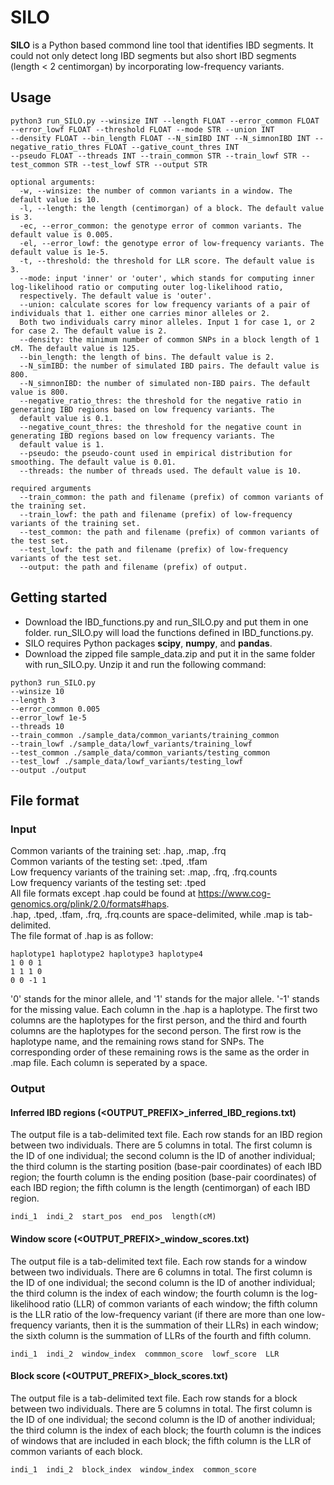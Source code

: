 # SILO
**SILO** is a Python based commond line tool that identifies IBD segments. It could not only detect long IBD segments but also short IBD segments (length < 2 centimorgan) by incorporating low-frequency variants.
## Usage
```
python3 run_SILO.py --winsize INT --length FLOAT --error_common FLOAT --error_lowf FLOAT --threshold FLOAT --mode STR --union INT  
--density FLOAT --bin_length FLOAT --N_simIBD INT --N_simnonIBD INT --negative_ratio_thres FLOAT --gative_count_thres INT  
--pseudo FLOAT --threads INT --train_common STR --train_lowf STR --test_common STR --test_lowf STR --output STR  

optional arguments:
  -w, --winsize: the number of common variants in a window. The default value is 10.  
  -l, --length: the length (centimorgan) of a block. The default value is 3.  
  -ec, --error_common: the genotype error of common variants. The default value is 0.005.  
  -el, --error_lowf: the genotype error of low-frequency variants. The default value is 1e-5.  
  -t, --threshold: the threshold for LLR score. The default value is 3.  
  --mode: input 'inner' or 'outer', which stands for computing inner log-likelihood ratio or computing outer log-likelihood ratio,  
  respectively. The default value is 'outer'.  
  --union: calculate scores for low frequency variants of a pair of individuals that 1. either one carries minor alleles or 2.  
  Both two individuals carry minor alleles. Input 1 for case 1, or 2 for case 2. The default value is 2.  
  --density: the minimum number of common SNPs in a block length of 1 cM. The default value is 125.  
  --bin_length: the length of bins. The default value is 2.  
  --N_simIBD: the number of simulated IBD pairs. The default value is 800.  
  --N_simnonIBD: the number of simulated non-IBD pairs. The default value is 800.  
  --negative_ratio_thres: the threshold for the negative ratio in generating IBD regions based on low frequency variants. The  
  default value is 0.1.  
  --negative_count_thres: the threshold for the negative count in generating IBD regions based on low frequency variants. The  
  default value is 1.  
  --pseudo: the pseudo-count used in empirical distribution for smoothing. The default value is 0.01.  
  --threads: the number of threads used. The default value is 10.  
  
required arguments
  --train_common: the path and filename (prefix) of common variants of the training set.  
  --train_lowf: the path and filename (prefix) of low-frequency variants of the training set.  
  --test_common: the path and filename (prefix) of common variants of the test set.  
  --test_lowf: the path and filename (prefix) of low-frequency variants of the test set.  
  --output: the path and filename (prefix) of output.  
```

## Getting started
- Download the IBD_functions.py and run_SILO.py and put them in one folder. run_SILO.py will load the functions defined in IBD_functions.py.  
- SILO requires Python packages **scipy**, **numpy**, and **pandas**.
- Download the zipped file sample_data.zip and put it in the same folder with run_SILO.py. Unzip it and run the following command:
```
python3 run_SILO.py 
--winsize 10  
--length 3  
--error_common 0.005  
--error_lowf 1e-5  
--threads 10  
--train_common ./sample_data/common_variants/training_common  
--train_lowf ./sample_data/lowf_variants/training_lowf  
--test_common ./sample_data/common_variants/testing_common  
--test_lowf ./sample_data/lowf_variants/testing_lowf  
--output ./output  
```

## File format
### Input
Common variants of the training set: .hap, .map, .frq  
Common variants of the testing set: .tped, .tfam  
Low frequency variants of the training set: .map, .frq, .frq.counts  
Low frequency variants of the testing set: .tped  
All file formats except .hap could be found at https://www.cog-genomics.org/plink/2.0/formats#haps.  
.hap, .tped, .tfam, .frq, .frq.counts are space-delimited, while .map is tab-delimited.  
The file format of .hap is as follow:  
```
haplotype1 haplotype2 haplotype3 haplotype4
1 0 0 1
1 1 1 0
0 0 -1 1
```
'0' stands for the minor allele, and '1' stands for the major allele. '-1' stands for the missing value. Each column in the .hap is a haplotype. The first two columns are the haplotypes for the first person, and the third and fourth columns are the haplotypes for the second person. The first row is the haplotype name, and the remaining rows stand for SNPs. The corresponding order of these remaining rows is the same as the order in .map file. Each column is seperated by a space. 
### Output
#### Inferred IBD regions (<OUTPUT_PREFIX>_inferred_IBD_regions.txt)
The output file is a tab-delimited text file. Each row stands for an IBD region between two individuals. There are 5 columns in total. The first column is the ID of one individual; the second column is the ID of another individual; the third column is the starting position (base-pair coordinates) of each IBD region; the fourth column is the ending position (base-pair coordinates) of each IBD region; the fifth column is the length (centimorgan) of each IBD region.  
```
indi_1  indi_2  start_pos  end_pos  length(cM)
```
#### Window score (<OUTPUT_PREFIX>_window_scores.txt)
The output file is a tab-delimited text file. Each row stands for a window between two individuals. There are 6 columns in total. The first column is the ID of one individual; the second column is the ID of another individual; the third column is the index of each window; the fourth column is the log-likelihood ratio (LLR) of common variants of each window; the fifth column is the LLR ratio of the low-frequency variant (if there are more than one low-frequency variants, then it is the summation of their LLRs) in each window; the sixth column is the summation of LLRs of the fourth and fifth column.  
```
indi_1  indi_2  window_index  commmon_score  lowf_score  LLR
```
#### Block score (<OUTPUT_PREFIX>_block_scores.txt)
The output file is a tab-delimited text file. Each row stands for a block between two individuals. There are 5 columns in total. The first column is the ID of one individual; the second column is the ID of another individual; the third column is the index of each block; the fourth column is the indices of windows that are included in each block; the fifth column is the LLR of common variants of each block.  
```
indi_1  indi_2  block_index  window_index  common_score
```
